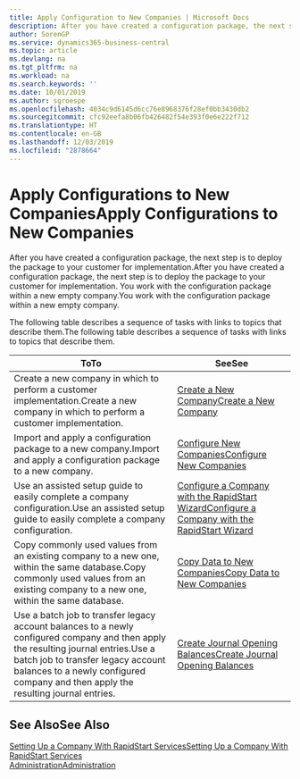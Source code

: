 ```yaml
---
title: Apply Configuration to New Companies | Microsoft Docs
description: After you have created a configuration package, the next step is to deploy the package to your customer for implementation. You use the configuration with a new empty company.
author: SorenGP
ms.service: dynamics365-business-central
ms.topic: article
ms.devlang: na
ms.tgt_pltfrm: na
ms.workload: na
ms.search.keywords: ''
ms.date: 10/01/2019
ms.author: sgroespe
ms.openlocfilehash: 4034c9d6145d6cc76e8968376f28ef0bb3430db2
ms.sourcegitcommit: cfc92eefa8b06fb426482f54e393f0e6e222f712
ms.translationtype: HT
ms.contentlocale: en-GB
ms.lasthandoff: 12/03/2019
ms.locfileid: "2878664"
---
```

# <a name="apply-configurations-to-new-companies"></a><span data-ttu-id="c5a63-104">Apply Configurations to New Companies</span><span class="sxs-lookup"><span data-stu-id="c5a63-104">Apply Configurations to New Companies</span></span>
<span data-ttu-id="c5a63-105">After you have created a configuration package, the next step is to deploy the package to your customer for implementation.</span><span class="sxs-lookup"><span data-stu-id="c5a63-105">After you have created a configuration package, the next step is to deploy the package to your customer for implementation.</span></span> <span data-ttu-id="c5a63-106">You work with the configuration package within a new empty company.</span><span class="sxs-lookup"><span data-stu-id="c5a63-106">You work with the configuration package within a new empty company.</span></span>  

 <span data-ttu-id="c5a63-107">The following table describes a sequence of tasks with links to topics that describe them.</span><span class="sxs-lookup"><span data-stu-id="c5a63-107">The following table describes a sequence of tasks with links to topics that describe them.</span></span>

|<span data-ttu-id="c5a63-108">**To**</span><span class="sxs-lookup"><span data-stu-id="c5a63-108">**To**</span></span>|<span data-ttu-id="c5a63-109">**See**</span><span class="sxs-lookup"><span data-stu-id="c5a63-109">**See**</span></span>|  
|------------|-------------|  
|<span data-ttu-id="c5a63-110">Create a new company in which to perform a customer implementation.</span><span class="sxs-lookup"><span data-stu-id="c5a63-110">Create a new company in which to perform a customer implementation.</span></span>|[<span data-ttu-id="c5a63-111">Create a New Company</span><span class="sxs-lookup"><span data-stu-id="c5a63-111">Create a New Company</span></span>](admin-how-to-create-a-new-company.md)|  
|<span data-ttu-id="c5a63-112">Import and apply a configuration package to a new company.</span><span class="sxs-lookup"><span data-stu-id="c5a63-112">Import and apply a configuration package to a new company.</span></span>|[<span data-ttu-id="c5a63-113">Configure New Companies</span><span class="sxs-lookup"><span data-stu-id="c5a63-113">Configure New Companies</span></span>](admin-how-to-configure-new-companies.md)|  
|<span data-ttu-id="c5a63-114">Use an assisted setup guide to easily complete a company configuration.</span><span class="sxs-lookup"><span data-stu-id="c5a63-114">Use an assisted setup guide to easily complete a company configuration.</span></span>|[<span data-ttu-id="c5a63-115">Configure a Company with the RapidStart Wizard</span><span class="sxs-lookup"><span data-stu-id="c5a63-115">Configure a Company with the RapidStart Wizard</span></span>](admin-how-to-configure-a-company-with-the-rapidstart-wizard.md)|
|<span data-ttu-id="c5a63-116">Copy commonly used values from an existing company to a new one, within the same database.</span><span class="sxs-lookup"><span data-stu-id="c5a63-116">Copy commonly used values from an existing company to a new one, within the same database.</span></span>|[<span data-ttu-id="c5a63-117">Copy Data to New Companies</span><span class="sxs-lookup"><span data-stu-id="c5a63-117">Copy Data to New Companies</span></span>](admin-how-to-copy-data-to-new-companies.md)|  
|<span data-ttu-id="c5a63-118">Use a batch job to transfer legacy account balances to a newly configured company and then apply the resulting journal entries.</span><span class="sxs-lookup"><span data-stu-id="c5a63-118">Use a batch job to transfer legacy account balances to a newly configured company and then apply the resulting journal entries.</span></span>|[<span data-ttu-id="c5a63-119">Create Journal Opening Balances</span><span class="sxs-lookup"><span data-stu-id="c5a63-119">Create Journal Opening Balances</span></span>](admin-how-to-create-journal-opening-balances.md)|  

## <a name="see-also"></a><span data-ttu-id="c5a63-120">See Also</span><span class="sxs-lookup"><span data-stu-id="c5a63-120">See Also</span></span>  
[<span data-ttu-id="c5a63-121">Setting Up a Company With RapidStart Services</span><span class="sxs-lookup"><span data-stu-id="c5a63-121">Setting Up a Company With RapidStart Services</span></span>](admin-set-up-a-company-with-rapidstart.md)  
[<span data-ttu-id="c5a63-122">Administration</span><span class="sxs-lookup"><span data-stu-id="c5a63-122">Administration</span></span>](admin-setup-and-administration.md)

